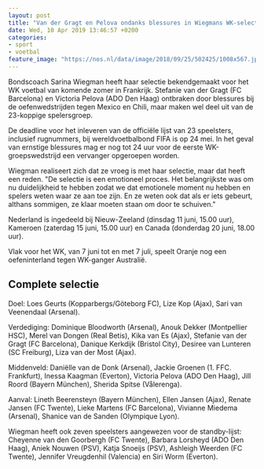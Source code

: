 ```yaml
---
layout: post
title: "Van der Gragt en Pelova ondanks blessures in Wiegmans WK-selectie"
date: Wed, 10 Apr 2019 13:46:57 +0200
categories: 
- sport 
- voetbal 
feature_image: "https://nos.nl/data/image/2018/09/25/502425/1008x567.jpg"
---
```


<p>Bondscoach Sarina Wiegman heeft haar selectie bekendgemaakt voor het WK voetbal van komende zomer in Frankrijk. Stefanie van der Gragt (FC Barcelona) en Victoria Pelova (ADO Den Haag) ontbraken door blessures bij de oefenwedstrijden tegen Mexico en Chili, maar maken wel deel uit van de 23-koppige spelersgroep.</p>
<p>De deadline voor het inleveren van de officiële lijst van 23 speelsters, inclusief rugnummers, bij wereldvoetbalbond FIFA is op 24 mei. In het geval van ernstige blessures mag er nog tot 24 uur voor de eerste WK-groepswedstrijd een vervanger opgeroepen worden.</p>
<p>Wiegman realiseert zich dat ze vroeg is met haar selectie, maar dat heeft een reden. "De selectie is een emotioneel proces. Het belangrijkste was om nu duidelijkheid te hebben zodat we dat emotionele moment nu hebben en spelers weten waar ze aan toe zijn. En ze weten ook dat als er iets gebeurt, althans sommigen, ze klaar moeten staan om door te schuiven."</p>
<p>Nederland is ingedeeld bij Nieuw-Zeeland (dinsdag 11 juni, 15.00 uur), Kameroen (zaterdag 15 juni, 15.00 uur) en Canada (donderdag 20 juni, 18.00 uur).</p>
<p>Vlak voor het WK, van 7 juni tot en met 7 juli, speelt Oranje nog een oefeninterland tegen WK-ganger Australië.</p>
<h2>Complete selectie</h2>
<p>Doel: Loes Geurts (Kopparbergs/Göteborg FC), Lize Kop (Ajax), Sari van Veenendaal (Arsenal).</p>
<p>Verdediging: Dominique Bloodworth (Arsenal), Anouk Dekker (Montpellier HSC), Merel van Dongen (Real Betis), Kika van Es (Ajax), Stefanie van der Gragt (FC Barcelona), Danique Kerkdijk (Bristol City), Desiree van Lunteren (SC Freiburg), Liza van der Most (Ajax).</p>
<p>Middenveld: Daniëlle van de Donk (Arsenal), Jackie Groenen (1. FFC. Frankfurt), Inessa Kaagman (Everton), Victoria Pelova (ADO Den Haag), Jill Roord (Bayern München), Sherida Spitse (Vålerenga).</p>
<p>Aanval: Lineth Beerensteyn (Bayern München), Ellen Jansen (Ajax), Renate Jansen (FC Twente), Lieke Martens (FC Barcelona), Vivianne Miedema (Arsenal), Shanice van de Sanden (Olympique Lyon).</p>
<p>Wiegman heeft ook zeven speelsters aangewezen voor de standby-lijst: Cheyenne van den Goorbergh (FC Twente), Barbara Lorsheyd (ADO Den Haag), Aniek Nouwen (PSV), Katja Snoeijs (PSV), Ashleigh Weerden (FC Twente), Jennifer Vreugdenhil (Valencia) en Siri Worm (Everton).</p>
